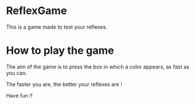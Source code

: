 # ReflexGame
This is a game made to test your reflexes. 
# How to play the game
The aim of the game is to press the box in which a color appears, as fast as you can. 

The faster you are, the better your reflexes are !

Have fun !!